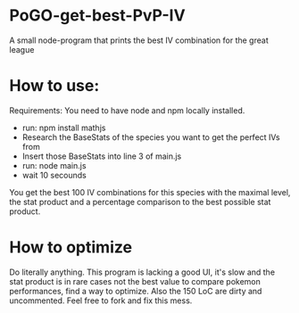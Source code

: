 # PoGO-get-best-PvP-IV
A small node-program that prints the best IV combination for the great league

# How to use:

  Requirements:
   You need to have node and npm locally installed.
  
- run: npm install mathjs
- Research the BaseStats of the species you want to get the perfect IVs from
- Insert those BaseStats into line 3 of main.js
- run: node main.js
- wait 10 secounds

You get the best 100 IV combinations for this species with the maximal level, the stat product and a percentage comparison to the best possible stat product.

# How to optimize

Do literally anything. This program is lacking a good UI, it's slow and the stat product is in rare cases not the best value to compare pokemon performances, find a way to optimize. Also the 150 LoC are dirty and uncommented. Feel free to fork and fix this mess.
